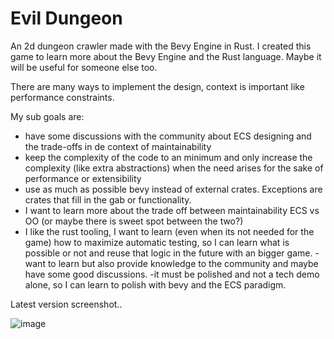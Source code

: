 # Evil Dungeon

An 2d dungeon crawler made with the Bevy Engine in Rust.
I created this game to learn more about the Bevy Engine and the Rust language. Maybe it will be useful for someone else too.

There are many ways to implement the design, context is important like performance constraints.

My sub goals are:
- have some discussions with the community about ECS designing and the trade-offs in de context of maintainability
- keep the complexity of the code to an minimum and only increase the complexity (like extra abstractions) when the need arises for the sake of performance or extensibility
- use as much as possible bevy instead of external crates. Exceptions are crates that fill in the gab or functionality. 
- I want to learn more about the trade off between maintainability ECS vs OO (or maybe there is sweet spot between the two?)
- I like the rust tooling, I want to learn (even when its not needed for the game) how to maximize automatic testing, so I can learn what is possible or not and reuse that logic in the future with an bigger game.
-want to learn but also provide knowledge to the community and maybe have some good discussions.
-it must be polished and not a tech demo alone, so I can learn to polish with bevy and the ECS paradigm. 


Latest version screenshot..


![image](https://github.com/Retrodad0001/evil_dungeon/assets/9283221/30428583-2784-404e-8572-780220d91ecb)

